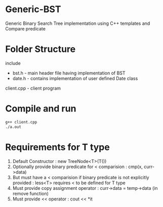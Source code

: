 # Generic-BST
Generic Binary Search Tree implementation using C++ templates and Compare predicate

# Folder Structure
include
- bst.h - main header file having implementation of BST
- date.h - contains implementation of user defined Date class

client.cpp - client program

# Compile and run
```bash
g++ client.cpp
./a.out
```

# Requirements for T type
1. Default Constructor : new TreeNode\<T>(T())
2. Optionally provide binary predicate for < comparision : cmp(x, curr->data)
3. But must have a < comparision if binary predicate is not explicitly provided : less\<T> requires < to be defined for T type
4. Must provide copy assignment operator : curr->data = temp->data (in remove function)
5. Must provide << operator : cout << *it

